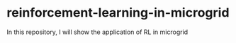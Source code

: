 # reinforcement-learning-in-microgrid
In this repository, I will show the application of RL in microgrid
